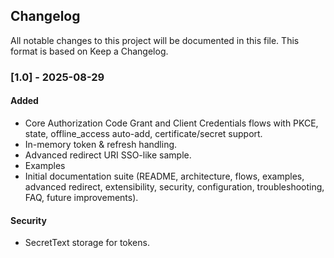 ## Changelog

All notable changes to this project will be documented in this file. This format is based on Keep a Changelog.

### [1.0] - 2025-08-29
#### Added
- Core Authorization Code Grant and Client Credentials flows with PKCE, state, offline_access auto-add, certificate/secret support.
- In-memory token & refresh handling.
- Advanced redirect URI SSO-like sample.
- Examples
- Initial documentation suite (README, architecture, flows, examples, advanced redirect, extensibility, security, configuration, troubleshooting, FAQ, future improvements).

#### Security
- SecretText storage for tokens.
